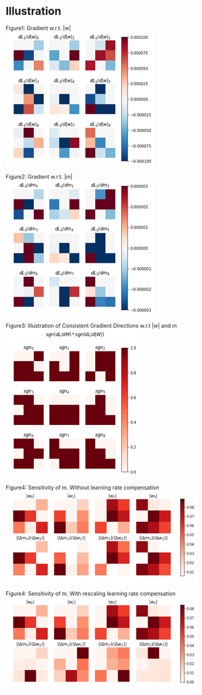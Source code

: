 # Illustration
Figure1: Gradient w.r.t. |w|
![alt text](https://github.com/ijairebutt/ijairebutt/blob/master/g1.png)


Figure2: Gradient w.r.t. |m|
![alt text](https://github.com/ijairebutt/ijairebutt/blob/master/g2.png)


Figure3:  Illustration of Consistent Gradient Directions w.r.t |w| and m
![alt text](https://github.com/ijairebutt/ijairebutt/blob/master/sign.png)


Figure4:  Sensitivity of m. Without learning rate compensation
![alt text](https://github.com/ijairebutt/ijairebutt/blob/master/v_ab_no_comp.png)


Figure4:  Sensitivity of m. With rescaling learning rate compensation
![alt text](https://github.com/ijairebutt/ijairebutt/blob/master/v_ab_comp_scale.png)


